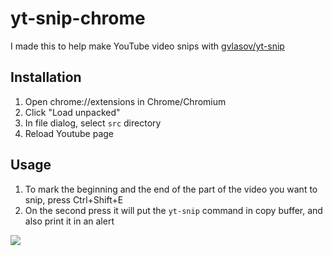 # yt-snip-chrome

I made this to help make YouTube video snips with [gvlasov/yt-snip](https://github.com/gvlasov/yt-snip)

## Installation

1. Open chrome://extensions in Chrome/Chromium
2. Click "Load unpacked"
3. In file dialog, select `src` directory
4. Reload Youtube page

## Usage

1. To mark the beginning and the end of the part of the video you want to snip, press Ctrl+Shift+E
2. On the second press it will put the `yt-snip` command in copy buffer, and also print it in an alert

![](https://i.ibb.co/s9vxY2TB/image.png)
